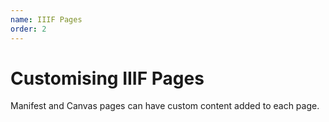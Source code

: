 ```yaml
---
name: IIIF Pages
order: 2
---
```


# Customising IIIF Pages

Manifest and Canvas pages can have custom content added to each page.
